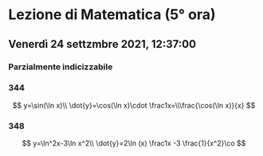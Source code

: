 # Lezione di Matematica (5° ora)
## Venerdì 24 settzmbre 2021, 12:37:00

### Parzialmente indicizzabile

### 344
$$
y=\sin(\ln x)\\
\dot{y}=\cos(\ln x)\cdot \frac1x=\\\frac{\cos(\ln x)}{x}
$$

### 348
$$
y=\ln^2x-3\ln x^2\\
\dot{y}=2\ln (x) \frac1x  -3 \frac{1}{x^2}\co
$$
<!--stackedit_data:
eyJoaXN0b3J5IjpbOTg3NTQ2OTE2XX0=
-->